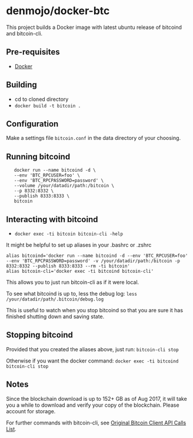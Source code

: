 denmojo/docker-btc
=============

This project builds a Docker image with latest ubuntu release of bitcoind and bitcoin-cli.

## Pre-requisites
  * [Docker][1]

## Building
  * cd to cloned directory
  * `docker build -t bitcoin .`

## Configuration

Make a settings file `bitcoin.conf` in the data directory of your choosing.

## Running bitcoind
```  
   docker run --name bitcoind -d \
   --env 'BTC_RPCUSER=foo' \
   --env 'BTC_RPCPASSWORD=password' \
   --volume /your/datadir/path:/bitcoin \
   --p 8332:8332 \
   --publish 8333:8333 \
   bitcoin
```

## Interacting with bitcoind
  * `docker exec -ti bitcoin bitcoin-cli -help`

It might be helpful to set up aliases in your .bashrc or .zshrc
```
alias bitcoind='docker run --name bitcoind -d --env 'BTC_RPCUSER=foo' --env 'BTC_RPCPASSWORD=password' -v /your/datadir/path:/bitcoin -p 8332:8332 --publish 8333:8333 --rm -ti bitcoin'
alias bitcoin-cli='docker exec -ti bitcoind bitcoin-cli'
```

This allows you to just run bitcoin-cli as if it were local.

To see what bitcoind is up to, less the debug log:
`less /your/datadir/path/.bitcoin/debug.log`

This is useful to watch when you stop bitcoind so that you are sure it has finished shutting down and saving state.

## Stopping bitcoind
Provided that you created the aliases above, just run:
`bitcoin-cli stop`

Otherwise if you want the docker command:
`docker exec -ti bitcoind bitcoin-cli stop`

## Notes

Since the blockchain download is up to 152+ GB as of Aug 2017, it will take you a while to download and verify your copy of the blockchain. Please account for storage.

For further commands with bitcoin-cli, see [Original Bitcoin Client API Calls List][2].

[1]: https://www.docker.com/community-edition#/download
[2]: https://en.bitcoin.it/wiki/Original_Bitcoin_client/API_calls_list
